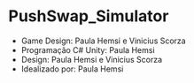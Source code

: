 # PushSwap_Simulator

* Game Design: Paula Hemsi e Vinicius Scorza
* Programação C# Unity: Paula Hemsi
* Design: Paula Hemsi e Vinicius Scorza
* Idealizado por: Paula Hemsi




